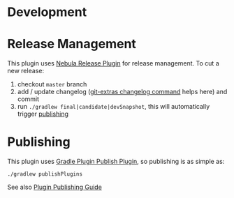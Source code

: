 # Development

# Release Management

This plugin uses
[Nebula Release Plugin](https://github.com/nebula-plugins/nebula-release-plugin)
for release management. To cut a new release:

1. checkout `master` branch
1. add / update changelog
   ([git-extras changelog command](https://github.com/tj/git-extras/blob/master/Commands.md#git-changelog)
   helps here) and commit
1. run `./gradlew final|candidate|devSnapshot`, this will automatically
   trigger [publishing](#publishing)

# Publishing

This plugin uses
[Gradle Plugin Publish Plugin](https://plugins.gradle.org/docs/publish-plugin),
so publishing is as simple as:

```
./gradlew publishPlugins
```

See also [Plugin Publishing Guide](https://guides.gradle.org/publishing-plugins-to-gradle-plugin-portal/)
